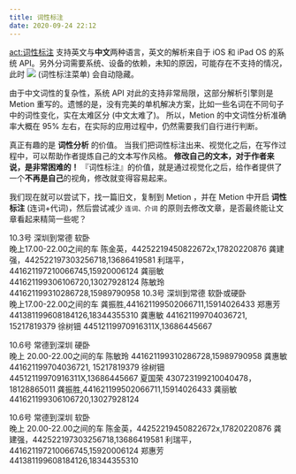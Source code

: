 ```yaml
---
title: 词性标注
date: 2020-09-24 22:12
---
```

<act:词性标注> 支持英文与**中文**两种语言，英文的解析来自于 iOS 和 iPad OS 的系统 API。另外分词需要系统、设备的依赖，未知的原因，可能存在不支持的情况，此时 ![](@@waveform) (词性标注菜单) 会自动隐藏。

由于中文词性的复杂性，系统 API 对此的支持非常局限，这部分解析引擎则是 Metion 重写的。遗憾的是，没有完美的单机解决方案，比如一些名词在不同句子中的词性变化，实在太难区分 (中文太难了)。
所以，Metion 的中文词性分析准确率大概在 95% 左右，在实际的应用过程中，仍然需要我们自行进行判断。

真正有趣的是 **词性分析** 的价值。
当我们把词性标注出来、视觉化之后，在写作过程中，可以帮助作者提炼自己的文本写作风格。
**修改自己的文本，对于作者来说，是非常困难的！**
『词性标注』的价值，就是通过视觉化之后，给作者提供了一个**不再是自己**的视角，修改就变得容易起来。

我们现在就可以尝试下，找一篇旧文，复制到 Metion ，并在 Metion 中开启 **词性标注** (连词+代词)，然后尝试减少 `连词、介词` 的原则去修改文章，是否最终能让文章看起来精简一些呢？


10.3号  深圳到常德 软卧  
晚上17.00-22.00之间的车
陈金英，44252219450822672x,17820220876
龚建强，442522197303256718,13686419581
利瑞平，441621197210066745,15920006124
龚丽敏 441621199306106720,13027928124
陈敏玲 441621199310286728,15989790958
10.3号  深圳到常德 软卧或硬卧  
晚上17.00-22.00之间的车
龚振胜,441621199502066711,15914026433
郑惠芳441381199608184126,18344355310
龚惠敏 441621199704036721, 15217819379
徐树钿 44512119970916311X,13686445667

10.6号  常德到深圳 硬卧  
晚上 20.00-22.00之间的车
陈敏玲 441621199310286728,15989790958
龚惠敏 441621199704036721, 15217819379
徐树钿 44512119970916311X,13686445667
夏国荣 430723199210040478，18128865011
龚振胜,441621199502066711,15914026433
龚丽敏 441621199306106720,13027928124

10.6号  常德到深圳 软卧  
晚上 20.00-22.00之间的车
陈金英，44252219450822672x,17820220876
龚建强，442522197303256718,13686419581
利瑞平，441621197210066745,15920006124
郑惠芳441381199608184126,18344355310


